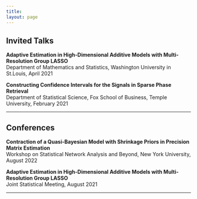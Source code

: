 ```yaml
---
title:
layout: page
---
```



## Invited Talks

<p> <strong>Adaptive Estimation in High-Dimensional Additive Models with Multi-Resolution Group LASSO</strong> <br>
    Department of Mathematics and Statistics, Washington University in St.Louis, April 2021 </p>
<p> </p> 

<p> <strong>Constructing Confidence Intervals for the Signals in Sparse Phase Retrieval</strong> <br>
    Department of Statistical Science, Fox School of Business, Temple University, February 2021 </p>
<hr> 


## Conferences

<p> <strong>Contraction of a Quasi-Bayesian Model with Shrinkage Priors in Precision Matrix Estimation</strong> <br>
    Workshop on Statistical Network Analysis and Beyond, New York University, August 2022 </p>
<p> </p> 

<p> <strong>Adaptive Estimation in High-Dimensional Additive Models with Multi-Resolution Group LASSO</strong> <br>
    Joint Statistical Meeting, August 2021 </p>
<hr> 
